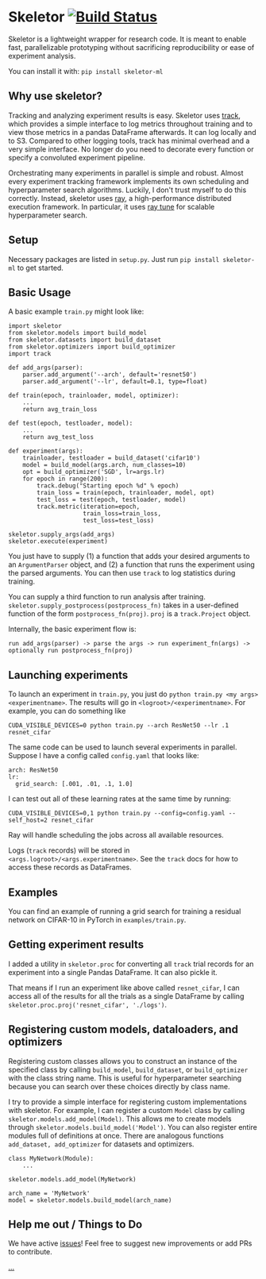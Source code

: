 # Skeletor [![Build Status](https://travis-ci.org/noahgolmant/skeletor.svg?branch=master)](https://travis-ci.org/noahgolmant/skeletor)

Skeletor is a lightweight wrapper for research code. It is meant to enable fast, parallelizable prototyping without sacrificing reproducibility or ease of experiment analysis.

You can install it with: `pip install skeletor-ml`

## Why use skeletor?

Tracking and analyzing experiment results is easy. Skeletor uses [track](https://github.com/richardliaw/track), which provides a simple interface to log metrics throughout training and to view those metrics in a pandas DataFrame afterwards. It can log locally and to S3. Compared to other logging tools, track has minimal overhead and a very simple interface. No longer do you need to decorate every function or specify a convoluted experiment pipeline.

Orchestrating many experiments in parallel is simple and robust. Almost every experiment tracking framework implements its own scheduling and hyperparameter search algorithms. Luckily, I don't trust myself to do this correctly. Instead, skeletor uses [ray](https://github.com/ray-project/ray), a high-performance distributed execution framework. In particular, it uses [ray tune](https://ray.readthedocs.io/en/latest/tune.html) for scalable hyperparameter search. 

## Setup

Necessary packages are listed in `setup.py`.
Just run `pip install skeletor-ml` to get started.

## Basic Usage

A basic example `train.py` might look like:

```
import skeletor
from skeletor.models import build_model
from skeletor.datasets import build_dataset
from skeletor.optimizers import build_optimizer
import track

def add_args(parser):
    parser.add_argument('--arch', default='resnet50')
    parser.add_argument('--lr', default=0.1, type=float)

def train(epoch, trainloader, model, optimizer):
    ...
    return avg_train_loss

def test(epoch, testloader, model):
    ...
    return avg_test_loss

def experiment(args):
    trainloader, testloader = build_dataset('cifar10')
    model = build_model(args.arch, num_classes=10)
    opt = build_optimizer('SGD', lr=args.lr)
    for epoch in range(200):
        track.debug("Starting epoch %d" % epoch)
        train_loss = train(epoch, trainloader, model, opt)
        test_loss = test(epoch, testloader, model)
        track.metric(iteration=epoch,
                     train_loss=train_loss,
                     test_loss=test_loss)

skeletor.supply_args(add_args)
skeletor.execute(experiment)
```

You just have to supply (1) a function that adds your desired arguments to an `ArgumentParser` object, and (2) a function that runs the experiment using the parsed arguments. You can then use `track` to log statistics during training.

You can supply a third function to run analysis after training. `skeletor.supply_postprocess(postprocess_fn)` takes in a user-defined function of the form `postprocess_fn(proj)`. `proj` is a `track.Project` object.

Internally, the basic experiment flow is:

`run add_args(parser) -> parse the args -> run experiment_fn(args) -> optionally run postprocess_fn(proj)`

## Launching experiments

To launch an experiment in `train.py`, you just do `python train.py <my args> <experimentname>`. The results will go in `<logroot>/<experimentname>`. For example, you can do something like

`CUDA_VISIBLE_DEVICES=0 python train.py --arch ResNet50 --lr .1 resnet_cifar`


The same code can be used to launch several experiments in parallel. Suppose I have a config called `config.yaml` that looks like:

```
arch: ResNet50
lr:
  grid_search: [.001, .01, .1, 1.0]
```

I can test out all of these learning rates at the same time by running:

`CUDA_VISIBLE_DEVICES=0,1 python train.py --config=config.yaml --self_host=2 resnet_cifar`

Ray will handle scheduling the jobs across all available resources.

Logs (`track` records) will be stored in `<args.logroot>/<args.experimentname>`.
See the `track` docs for how to access these records as DataFrames.

## Examples

You can find an example of running a grid search for training a residual network on CIFAR-10 in PyTorch in `examples/train.py`.


## Getting experiment results

I added a utility in `skeletor.proc` for converting all `track` trial records for an experiment into a single Pandas DataFrame. It can also pickle it.

That means if I run an experiment like above called `resnet_cifar`, I can access all of the results for all the trials as a single DataFrame by calling `skeletor.proc.proj('resnet_cifar', './logs')`.

## Registering custom models, dataloaders, and optimizers

Registering custom classes allows you to construct an instance of the specified class by calling `build_model`, `build_dataset`, or `build_optimizer` with the class string name. This is useful for hyperparameter searching because you can search over these choices directly by class name.

I try to provide a simple interface for registering custom implementations with skeletor. For example, I can register a custom `Model` class by calling `skeletor.models.add_model(Model)`. This allows me to create models through `skeletor.models.build_model('Model')`. You can also register entire modules full of definitions at once. There are analogous functions `add_dataset, add_optimizer` for datasets and optimizers.

```
class MyNetwork(Module):
    ...

skeletor.models.add_model(MyNetwork)

arch_name = 'MyNetwork'
model = skeletor.models.build_model(arch_name)
```

## Help me out / Things to Do

We have active [issues](https://github.com/noahgolmant/skeletor/issues)! Feel free to suggest new improvements or add PRs to contribute.

[...](https://www.youtube.com/watch?v=g20_8-TPyTQ)
